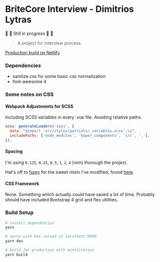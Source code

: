 # BriteCore Interview - Dimitrios Lytras

:construction: :construction: Still in progress :construction: :construction:

> A project for interview process

[Production build on Netlify](https://nostalgic-goldberg-c2ac24.netlify.com/)

### Dependencies

* sanitize.css for some basic css normalization
* font-awesome 4

### Some notes on CSS

#### Webpack Adjustments for SCSS

Including SCSS variables in every .vue file.
Avoiding relative paths.

```js
scss: generateLoaders('sass', {
  data: "@import 'src/styles/partials/_variables.scss';\n",
  includePaths: ['node_modules', 'bower_components', 'src', '.'],
}),
```

#### Spacing

I'm using `0.125`, `0.25`, `0.5`, `1`, `2`, `4` (rem) thorough the project.

Hat's off to [furey](https://github.com/furey) for the sweet mixin I've modified, found [here](https://github.com/jgthms/bulma/issues/451).

#### CSS Framework

None.
Something which actually could have saved a lot of time.
Probably should have included Bootstrap 4 grid and flex utilities.

### Build Setup

```bash
# install dependencies
yarn

# serve with hot reload at localhost:8080
yarn dev

# build for production with minification
yarn build
```
